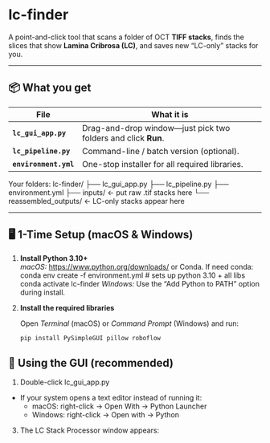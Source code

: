 # lc-finder

A point-and-click tool that scans a folder of OCT **TIFF stacks**, finds the slices that show **Lamina Cribrosa (LC)**, and saves new “LC-only” stacks for you.  


---

## 📦 What you get

| File | What it is |
|------|------------|
| **`lc_gui_app.py`** | Drag-and-drop window—just pick two folders and click **Run**. |
| **`lc_pipeline.py`** | Command-line / batch version (optional). |
| **`environment.yml`** | One-stop installer for all required libraries. |

Your folders:
lc-finder/
├── lc_gui_app.py
├── lc_pipeline.py
├── environment.yml
├── inputs/                ← put raw .tif stacks here
└── reassembled_outputs/   ← LC-only stacks appear here

---

## 🖥️  1-Time Setup (macOS & Windows)

1. **Install Python 3.10+**  
   *macOS:* <https://www.python.org/downloads/> or Conda.
If need conda:
conda env create -f environment.yml     # sets up python 3.10 + all libs
conda activate lc-finder
   *Windows:* Use the “Add Python to PATH” option during install.

3. **Install the required libraries**

   Open *Terminal* (macOS) or *Command Prompt* (Windows) and run:

   ```bash
   pip install PySimpleGUI pillow roboflow

## 🚀 Using the GUI (recommended)
1.	Double-click lc_gui_app.py
  - If your system opens a text editor instead of running it:
      - macOS: right-click → Open With → Python Launcher
  	  - Windows: right-click → Open with → Python
3.	The LC Stack Processor window appears:
